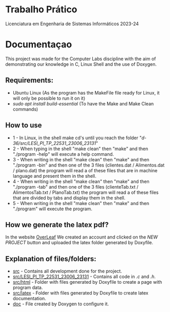 # Trabalho Prático

Licenciatura em Engenharia de Sistemas Informáticos 2023-24

# Documentaçao

This project was made for the Computer Labs discipline with the aim of demonstrating our knowledge in C, Linux Shell and the use of Doxygen.

## Requirements:
* Ubuntu Linux (As the program has the MakeFile file ready for Linux, it will only be possible to run it on it)
* *sudo apt install build-essential* (To have the Make and Make Clean commands)

## How to use
* 1 - In Linux, in the shell make cd's until you reach the folder "*_d-36/src/LESI_PI_TP_22531_23006_23131_*"
* 2 - When typing in the shell "make clean" then "make" and then "./program -help" will execute a help command.
* 3 - When writing in the shell "make clean" then "make" and then "./program -bin" and then one of the 3 files (clientes.dat / Alimentos.dat / plano.dat) the program will read a of these files that are in machine language and present them in the shell.
* 4 - When writing in the shell "make clean" then "make" and then "./program -tab" and then one of the 3 files (clienteTab.txt / AlimentosTab.txt / PlanoTab.txt) the program will read a of these files that are divided by tabs and display them in the shell.
* 5 - When writing in the shell "make clean" then "make" and then "./program" will execute the program.

## How we generate the latex pdf?

In the website [OverLeaf](https://www.overleaf.com) We created an account and clicked on the *NEW PROJECT* button and uploaded the latex folder generated by Doxyfile.

## Explanation of files/folders:

* [src](./src) - Contains all development done for the project.
* [src/LESI_PI_TP_22531_23006_23131](./src/LESI_PI_TP_22531_23006_23131) - Contains all code in *.c* and *.h*.
* [src/html](./src/LESI_PI_TP_22531_23006_23131) - Folder with files generated by Doxyfile to create a page with program data.
* [src/latex](./src/LESI_PI_TP_22531_23006_23131) - Folder with files generated by Doxyfile to create latex documentation.
* [doc](./src/doc) - File created by Doxygen to configure it.
